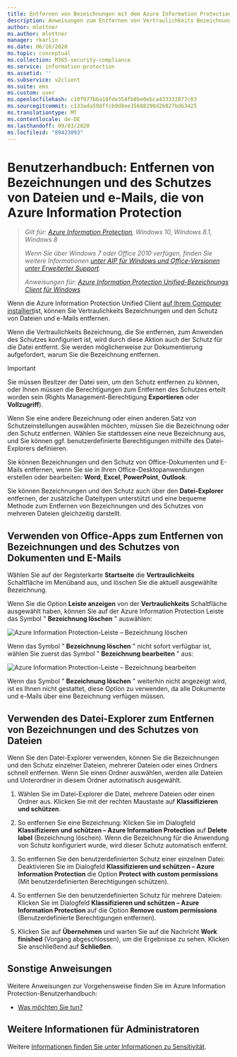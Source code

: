 ```yaml
---
title: Entfernen von Bezeichnungen mit dem Azure Information Protection Unified Label-Client
description: Anweisungen zum Entfernen von Vertraulichkeits Bezeichnungen und zum Schutz von Dateien und e-Mails mithilfe des Azure Information Protection Unified Label-Clients.
author: mlottner
ms.author: mlottner
manager: rkarlin
ms.date: 06/16/2020
ms.topic: conceptual
ms.collection: M365-security-compliance
ms.service: information-protection
ms.assetid: ''
ms.subservice: v2client
ms.suite: ems
ms.custom: user
ms.openlocfilehash: c10f977b6a18fde354fb8be0ebca433332877c03
ms.sourcegitcommit: c133ada59dffcb9d8ee35688290d2b027bd63425
ms.translationtype: MT
ms.contentlocale: de-DE
ms.lasthandoff: 09/03/2020
ms.locfileid: "89423093"
---
```

# <a name="user-guide-remove-labels-and-protection-from-files-and-emails-that-have-been-labeled-by-azure-information-protection"></a>Benutzerhandbuch: Entfernen von Bezeichnungen und des Schutzes von Dateien und e-Mails, die von Azure Information Protection

>*Gilt für: [Azure Information Protection](https://azure.microsoft.com/pricing/details/information-protection), Windows 10, Windows 8.1, Windows 8*
>
>*Wenn Sie über Windows 7 oder Office 2010 verfügen, finden Sie weitere Informationen [unter AIP für Windows und Office-Versionen unter Erweiterter Support](../known-issues.md#aip-for-windows-and-office-versions-in-extended-support).*
>
> *Anweisungen für: [Azure Information Protection Unified-Bezeichnungs Client für Windows](../faqs.md#whats-the-difference-between-the-azure-information-protection-classic-and-unified-labeling-clients)*

Wenn die Azure Information Protection Unified Client [auf Ihrem Computer installiert](install-client-app.md)ist, können Sie Vertraulichkeits Bezeichnungen und den Schutz von Dateien und e-Mails entfernen.

Wenn die Vertraulichkeits Bezeichnung, die Sie entfernen, zum Anwenden des Schutzes konfiguriert ist, wird durch diese Aktion auch der Schutz für die Datei entfernt. Sie werden möglicherweise zur Dokumentierung aufgefordert, warum Sie die Bezeichnung entfernen.

> [!IMPORTANT]
> Sie müssen Besitzer der Datei sein, um den Schutz entfernen zu können, oder Ihnen müssen die Berechtigungen zum Entfernen des Schutzes erteilt worden sein (Rights Management-Berechtigung **Exportieren** oder **Vollzugriff**).

Wenn Sie eine andere Bezeichnung oder einen anderen Satz von Schutzeinstellungen auswählen möchten, müssen Sie die Bezeichnung oder den Schutz entfernen. Wählen Sie stattdessen eine neue Bezeichnung aus, und Sie können ggf. benutzerdefinierte Berechtigungen mithilfe des Datei-Explorers definieren. 

Sie können Bezeichnungen und den Schutz von Office-Dokumenten und E-Mails entfernen, wenn Sie sie in Ihren Office-Desktopanwendungen erstellen oder bearbeiten: **Word**, **Excel**, **PowerPoint**, **Outlook**. 

Sie können Bezeichnungen und den Schutz auch über den **Datei-Explorer** entfernen, der zusätzliche Dateitypen unterstützt und eine bequeme Methode zum Entfernen von Bezeichnungen und des Schutzes von mehreren Dateien gleichzeitig darstellt.

## <a name="using-office-apps-to-remove-labels-and-protection-from-documents-and-emails"></a>Verwenden von Office-Apps zum Entfernen von Bezeichnungen und des Schutzes von Dokumenten und E-Mails

Wählen Sie auf der Registerkarte **Startseite** die **Vertraulichkeits** Schaltfläche im Menüband aus, und löschen Sie die aktuell ausgewählte Bezeichnung.

Wenn Sie die Option **Leiste anzeigen** von der **Vertraulichkeits** Schaltfläche ausgewählt haben, können Sie auf der Azure Information Protection Leiste das Symbol " **Bezeichnung löschen** " auswählen:

![Azure Information Protection-Leiste – Bezeichnung löschen](../media/v2delete-label.png)

Wenn das Symbol " **Bezeichnung löschen** " nicht sofort verfügbar ist, wählen Sie zuerst das Symbol " **Bezeichnung bearbeiten** " aus:

![Azure Information Protection-Leiste – Bezeichnung bearbeiten](../media/v2edit-label.png)

Wenn das Symbol " **Bezeichnung löschen** " weiterhin nicht angezeigt wird, ist es Ihnen nicht gestattet, diese Option zu verwenden, da alle Dokumente und e-Mails über eine Bezeichnung verfügen müssen.

## <a name="using-file-explorer-to-remove-labels-and-protection-from-files"></a>Verwenden des Datei-Explorer zum Entfernen von Bezeichnungen und des Schutzes von Dateien

Wenn Sie den Datei-Explorer verwenden, können Sie die Bezeichnungen und den Schutz einzelner Dateien, mehrerer Dateien oder eines Ordners schnell entfernen. Wenn Sie einen Ordner auswählen, werden alle Dateien und Unterordner in diesem Ordner automatisch ausgewählt. 

1. Wählen Sie im Datei-Explorer die Datei, mehrere Dateien oder einen Ordner aus. Klicken Sie mit der rechten Maustaste auf **Klassifizieren und schützen**.

2. So entfernen Sie eine Bezeichnung: Klicken Sie im Dialogfeld **Klassifizieren und schützen – Azure Information Protection** auf **Delete label** (Bezeichnung löschen). Wenn die Bezeichnung für die Anwendung von Schutz konfiguriert wurde, wird dieser Schutz automatisch entfernt.

3. So entfernen Sie den benutzerdefinierten Schutz einer einzelnen Datei: Deaktivieren Sie im Dialogfeld **Klassifizieren und schützen – Azure Information Protection** die Option **Protect with custom permissions** (Mit benutzerdefinierten Berechtigungen schützen). 

4. So entfernen Sie den benutzerdefinierten Schutz für mehrere Dateien: Klicken Sie im Dialogfeld **Klassifizieren und schützen – Azure Information Protection** auf die Option **Remove custom permissions** (Benutzerdefinierte Berechtigungen entfernen).

5. Klicken Sie auf **Übernehmen** und warten Sie auf die Nachricht **Work finished** (Vorgang abgeschlossen), um die Ergebnisse zu sehen. Klicken Sie anschließend auf **Schließen**.


## <a name="other-instructions"></a>Sonstige Anweisungen
Weitere Anweisungen zur Vorgehensweise finden Sie im Azure Information Protection-Benutzerhandbuch:

- [Was möchten Sie tun?](client-user-guide.md#what-do-you-want-to-do)

## <a name="additional-information-for-administrators"></a>Weitere Informationen für Administratoren    

Weitere [Informationen finden Sie unter Informationen zu Sensitivität](/microsoft-365/compliance/sensitivity-labels).

